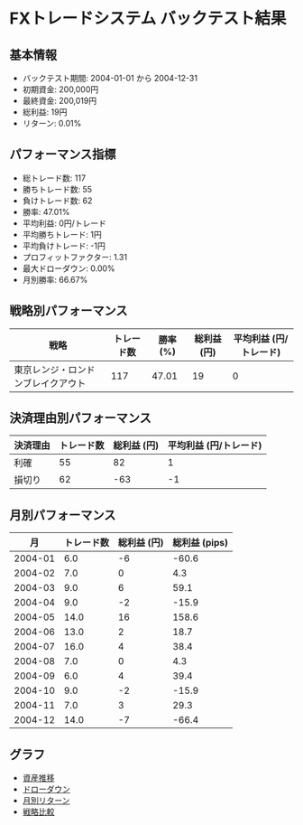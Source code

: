 # FXトレードシステム バックテスト結果

## 基本情報

- バックテスト期間: 2004-01-01 から 2004-12-31
- 初期資金: 200,000円
- 最終資金: 200,019円
- 総利益: 19円
- リターン: 0.01%

## パフォーマンス指標

- 総トレード数: 117
- 勝ちトレード数: 55
- 負けトレード数: 62
- 勝率: 47.01%
- 平均利益: 0円/トレード
- 平均勝ちトレード: 1円
- 平均負けトレード: -1円
- プロフィットファクター: 1.31
- 最大ドローダウン: 0.00%
- 月別勝率: 66.67%

## 戦略別パフォーマンス

| 戦略 | トレード数 | 勝率 (%) | 総利益 (円) | 平均利益 (円/トレード) |
|------|------------|----------|------------|------------------------|
| 東京レンジ・ロンドンブレイクアウト | 117 | 47.01 | 19 | 0 |

## 決済理由別パフォーマンス

| 決済理由 | トレード数 | 総利益 (円) | 平均利益 (円/トレード) |
|----------|------------|------------|------------------------|
| 利確 | 55 | 82 | 1 |
| 損切り | 62 | -63 | -1 |

## 月別パフォーマンス

| 月 | トレード数 | 総利益 (円) | 総利益 (pips) |
|------|------------|------------|---------------|
| 2004-01 | 6.0 | -6 | -60.6 |
| 2004-02 | 7.0 | 0 | 4.3 |
| 2004-03 | 9.0 | 6 | 59.1 |
| 2004-04 | 9.0 | -2 | -15.9 |
| 2004-05 | 14.0 | 16 | 158.6 |
| 2004-06 | 13.0 | 2 | 18.7 |
| 2004-07 | 16.0 | 4 | 38.4 |
| 2004-08 | 7.0 | 0 | 4.3 |
| 2004-09 | 6.0 | 4 | 39.4 |
| 2004-10 | 9.0 | -2 | -15.9 |
| 2004-11 | 7.0 | 3 | 29.3 |
| 2004-12 | 14.0 | -7 | -66.4 |

## グラフ

- [資産推移](../charts/equity_curve.png)
- [ドローダウン](../charts/drawdown.png)
- [月別リターン](../charts/monthly_returns.png)
- [戦略比較](../charts/strategy_comparison.png)
